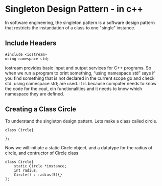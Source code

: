 # Singleton Design Pattern - in c++
In software engineering, the singleton pattern is a software design pattern that restricts the instantiation of a class to one "single" instance.

## Include Headers

```
#include <iostream>
using namespace std;
```
 iostream provides basic input and output services for C++ programs. So when we run a program to print something, “using namespace std” says if you find something that is not declared in the current scope go and check std. using namespace std; are used. It is because computer needs to know the code for the cout, cin functionalities and it needs to know which namespace they are defined.

 ## Creating a Class Circle

 To understand the singleton design pattern. Lets make a class called circle.

```
class Circle{
	
};
```

Now we will initiate a static Circle object, and a datatype for the radius of circle, and contructor of Circle class

```
class Circle{
    static Circle *instance;
	int radius;
	Circle() : radius(5){}	
};
```